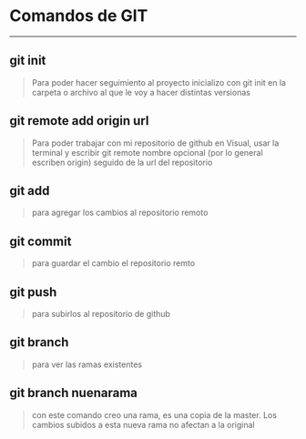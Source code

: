 # Comandos de GIT


---

## git init
> Para poder hacer seguimiento al proyecto inicializo con git init en la carpeta o archivo al que le voy a hacer distintas versionas

## git remote add origin url
> Para poder trabajar con mi repositorio de github en Visual, usar la terminal y escribir git remote nombre opcional (por lo general escriben origin) seguido de la url del repositorio

## git add
> para agregar los cambios al repositorio remoto

## git commit
> para guardar el cambio el repositorio remto

## git push
> para subirlos al repositorio de github

## git branch
> para ver las ramas existentes 

## git branch nuenarama
> con este comando creo una rama, es una copia de la master. Los cambios subidos a esta nueva rama no afectan a la original


